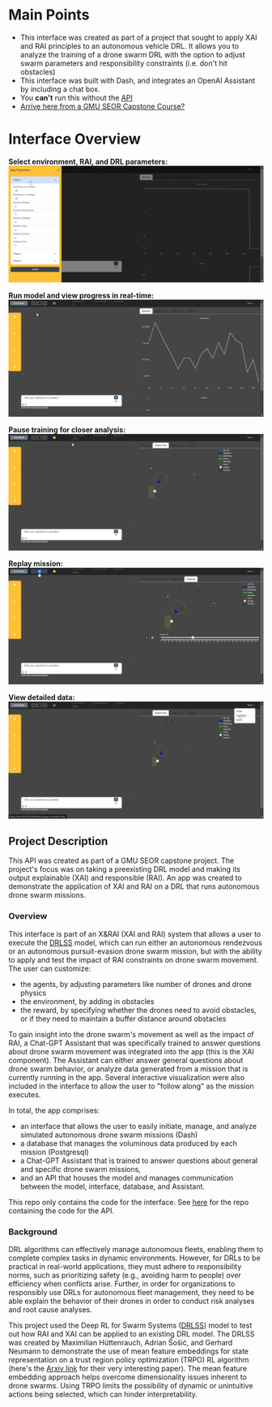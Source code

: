 # Main Points
- This interface was created as part of a project that sought to apply XAI and RAI principles to an autonomous vehicle DRL. It allows you to analyze the training of a drone swarm DRL with the option to adjust swarm parameters and responsibility constraints (i.e. don't hit obstacles)
- This interface was built with Dash, and integrates an OpenAI Assistant by including a chat box. 
- You **can't** run this without the [API]((https://github.com/mklocinski/CapstoneTeamAPI))
- [Arrive here from a GMU SEOR Capstone Course?](https://github.com/mklocinski/CapstoneTeamAPI?tab=readme-ov-file#contributing)

# Interface Overview
**Select environment, RAI, and DRL parameters:**
![Selecting Parameters](assets/images/parameters.gif)

**Run model and view progress in real-time:**
![Viewing Progress](assets/images/swarmview.gif)

**Pause training for closer analysis:**
![Pause and Review](assets/images/pause.gif)

**Replay mission:**
![Replay](assets/images/playback.gif)

**View detailed data:**
![Review data](assets/images/dataview.gif)

## Project Description
This API was created as part of a GMU SEOR capstone project. The project's focus was on taking a preexisting DRL model and making its output explainable (XAI) and responsible (RAI). An app was created to demonstrate the application of XAI and RAI on a DRL that runs autonomous drone swarm missions. 

### Overview
This interface is part of an X&RAI (XAI and RAI) system that allows a user to execute the [DRLSS](#background) model, which can run either an autonomous rendezvous or an autonomous pursuit-evasion drone swarm mission, but with the ability to apply and test the impact of RAI constraints on drone swarm movement. The user can customize:
- the agents, by adjusting parameters like number of drones and drone physics
- the environment, by adding in obstacles 
- the reward, by specifying whether the drones need to avoid obstacles, or if they need to maintain a buffer distance around obstacles

To gain insight into the drone swarm's movement as well as the impact of RAI, a Chat-GPT Assistant that was specifically trained to answer questions about drone swarm movement was integrated into the app (this is the XAI component). The Assistant can either answer general questions about drone swarm behavior, or analyze data generated from a mission that is currently running in the app. Several interactive visualization were also included in the interface to allow the user to "follow along" as the mission executes. 

In total, the app comprises:
- an interface that allows the user to easily initiate, manage, and analyze simulated autonomous drone swarm missions (Dash) 
- a database that manages the voluminous data produced by each mission (Postgresql)
- a Chat-GPT Assistant that is trained to answer questions about general and specific drone swarm missions,
- and an API that houses the model and manages communication between the model, interface, database, and Assistant.

This repo only contains the code for the interface. See [here](https://github.com/mklocinski/CapstoneTeamAPI) for the repo containing the code for the API.  

### Background
DRL algorithms can effectively manage autonomous fleets, enabling them to complete complex tasks in dynamic environments. However, for DRLs to be practical in real-world applications, they must adhere to responsibility norms, such as prioritizing safety (e.g., avoiding harm to people) over efficiency when conflicts arise. Further, in order for organizations to responsibly use DRLs for autonomous fleet management, they need to be able explain the behavior of their drones in order to conduct risk analyses and root cause analyses. 

This project used the Deep RL for Swarm Systems ([DRLSS](https://github.com/ALRhub/deep_rl_for_swarms/tree/master)) model to test out how RAI and XAI can be applied to an existing DRL model. The DRLSS was created by Maximilian Hüttenrauch, Adrian Šošić, and Gerhard Neumann to demonstrate the use of mean feature embeddings for state representation on a trust region policy optimization (TRPO) RL algorithm (here's the [Arxiv link](https://arxiv.org/abs/1807.06613) for their very interesting paper). The mean feature embedding approach helps overcome dimensionality issues inherent to drone swarms. Using TRPO limits the possibility of dynamic or unintuitive actions being selected, which can hinder interpretability. 

